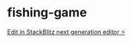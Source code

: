# fishing-game

[Edit in StackBlitz next generation editor ⚡️](https://stackblitz.com/~/github.com/myschoolstory/fishing-game)